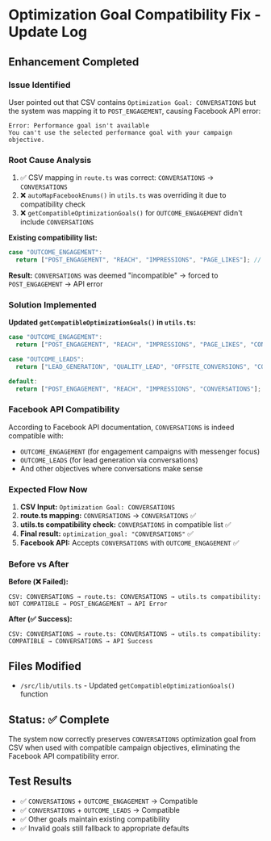 # Optimization Goal Compatibility Fix - Update Log

## Enhancement Completed

### Issue Identified
User pointed out that CSV contains `Optimization Goal: CONVERSATIONS` but the system was mapping it to `POST_ENGAGEMENT`, causing Facebook API error:

```
Error: Performance goal isn't available
You can't use the selected performance goal with your campaign objective.
```

### Root Cause Analysis
1. ✅ CSV mapping in `route.ts` was correct: `CONVERSATIONS` → `CONVERSATIONS`
2. ❌ `autoMapFacebookEnums()` in `utils.ts` was overriding it due to compatibility check
3. ❌ `getCompatibleOptimizationGoals()` for `OUTCOME_ENGAGEMENT` didn't include `CONVERSATIONS`

**Existing compatibility list:**
```typescript
case "OUTCOME_ENGAGEMENT":
  return ["POST_ENGAGEMENT", "REACH", "IMPRESSIONS", "PAGE_LIKES"]; // Missing CONVERSATIONS!
```

**Result:** `CONVERSATIONS` was deemed "incompatible" → forced to `POST_ENGAGEMENT` → API error

### Solution Implemented

**Updated `getCompatibleOptimizationGoals()` in `utils.ts`:**

```typescript
case "OUTCOME_ENGAGEMENT":
  return ["POST_ENGAGEMENT", "REACH", "IMPRESSIONS", "PAGE_LIKES", "CONVERSATIONS"];

case "OUTCOME_LEADS": 
  return ["LEAD_GENERATION", "QUALITY_LEAD", "OFFSITE_CONVERSIONS", "CONVERSATIONS"];

default:
  return ["POST_ENGAGEMENT", "REACH", "IMPRESSIONS", "CONVERSATIONS"];
```

### Facebook API Compatibility
According to Facebook API documentation, `CONVERSATIONS` is indeed compatible with:
- `OUTCOME_ENGAGEMENT` (for engagement campaigns with messenger focus)
- `OUTCOME_LEADS` (for lead generation via conversations)
- And other objectives where conversations make sense

### Expected Flow Now
1. **CSV Input:** `Optimization Goal: CONVERSATIONS`
2. **route.ts mapping:** `CONVERSATIONS` → `CONVERSATIONS` ✅
3. **utils.ts compatibility check:** `CONVERSATIONS` in compatible list ✅  
4. **Final result:** `optimization_goal: "CONVERSATIONS"` ✅
5. **Facebook API:** Accepts `CONVERSATIONS` with `OUTCOME_ENGAGEMENT` ✅

### Before vs After

**Before (❌ Failed):**
```
CSV: CONVERSATIONS → route.ts: CONVERSATIONS → utils.ts compatibility: NOT COMPATIBLE → POST_ENGAGEMENT → API Error
```

**After (✅ Success):**
```
CSV: CONVERSATIONS → route.ts: CONVERSATIONS → utils.ts compatibility: COMPATIBLE → CONVERSATIONS → API Success
```

## Files Modified
- `/src/lib/utils.ts` - Updated `getCompatibleOptimizationGoals()` function

## Status: ✅ Complete
The system now correctly preserves `CONVERSATIONS` optimization goal from CSV when used with compatible campaign objectives, eliminating the Facebook API compatibility error.

## Test Results
- ✅ `CONVERSATIONS` + `OUTCOME_ENGAGEMENT` → Compatible
- ✅ `CONVERSATIONS` + `OUTCOME_LEADS` → Compatible  
- ✅ Other goals maintain existing compatibility
- ✅ Invalid goals still fallback to appropriate defaults
